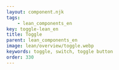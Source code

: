 ```yaml
---
layout: component.njk
tags: 
    - lean_components_en
key: toggle-lean_en
title: Toggle
parent: lean_components_en
image: lean/overview/toggle.webp
keywords: toggle, switch, toggle button
order: 330
---
```


